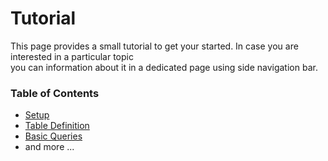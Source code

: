 # Tutorial
This page provides a small tutorial to get your started. In case you are interested in a particular topic<br/>
you can information about it in a dedicated page using side navigation bar.

### Table of Contents
+ [Setup](setup.md)
+ [Table Definition](...)
+ [Basic Queries](...)
+ and more ...